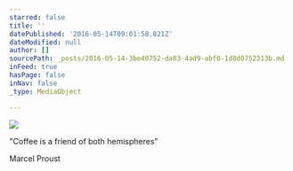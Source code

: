 ```yaml
---
starred: false
title: ''
datePublished: '2016-05-14T09:01:58.821Z'
dateModified: null
author: []
sourcePath: _posts/2016-05-14-3be40752-da83-4ad9-abf0-1d8d0752313b.md
inFeed: true
hasPage: false
inNav: false
_type: MediaObject

---
```

![](https://the-grid-user-content.s3-us-west-2.amazonaws.com/7d535d07-4eb3-4d22-b997-6795ec7d8723.jpg)

"Coffee is a friend of both hemispheres"

Marcel Proust